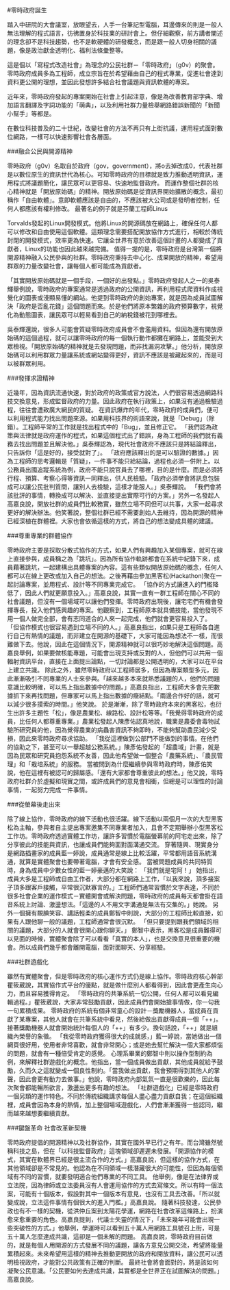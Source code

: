 #零時政府誕生
 
 踏入中研院的大會議室，放眼望去，人手一台筆記型電腦，耳邊傳來的則是一般人無法理解的程式語言，彷彿置身於科技業的研討會上。但仔細觀察，前方講者闡述的理念卻不是科技趨勢，也不是軟硬體的研發概念，而是跟一般人切身相關的議題，像是政治獻金透明化、福利法條彙整等。
 
 這是個以「寫程式改造社會」為理念的公民社群－「零時政府」（g0v）的聚會。零時政府成員多為工程師，成立宗旨在於希望藉由自己的程式專業，促進社會達到資料更公開的理想，並因此發想許多結合社會議題與資訊軟體的專案。
 
 近年來，零時政府發起的專案開始在社會上引起注意，像是為改善教育部字典、增加語言翻譯及字詞功能的「萌典」，以及利用社群力量檢舉網路錯誤新聞的「新聞小幫手」等都是。
 
 在數位科技普及的二十世紀，改變社會的方法不再只有上街抗議，運用程式面對數位網路，一樣可以快速影響社會各層面。
 
 ###融合公民與開源精神
 
 零時政府（g0v）名取自於政府（gov，government），將o去掉改成0，代表社群是以數位原生的資訊世代為核心。可知零時政府的目標就是致力推動透明資訊，運用程式將議題簡化，讓民眾可以更容易、快速地監督政府。
 而運作整個社群的核心精神就是「開放原始碼」的精神。開放原始碼是從資訊界開始擴散的概念，最初稱作「自由軟體」。意即軟體應該是自由的，不應該被大公司或是發明者控制，任何人都應該有權利修改。
 最著名的例子就是芬蘭工程師Linus
 
 Torvalds發起的Linux開發模式。他將Linux的開源碼放在網路上，確保任何人都可以修改和自由使用這個軟體。這類理念需要搭配開放協作方式進行，相較於傳統封閉的開發模式，效率更為快速。它讓全世界有意於改善這個計畫的人都變成了貢獻者，Linux的功能也因此越來越完備。
 值得一提的是，零時政府是台灣第一個將開源精神融入公民參與的社群。零時政府秉持去中心化、成果開放的精神，希望用群眾的力量改變社會，讓每個人都可能成為貢獻者。
 
 「其實開放原始碼就是一個手段，一個好的出發點。」零時政府發起人之一的吳泰輝舉例說，零時政府的專案通常是透過政府的公開資訊，再利用程式爬資料作成視覺化的圖表或淺顯易懂的網站。他提到零時政府的創始專案，就是因為成員試圖解決「政府是否亂花錢」這個問題而來。於是他們將原本繁雜的政府預算數字，視覺化為動態圖表，讓民眾可以輕易看到自己的納稅錢被花到哪裡去。
 
 吳泰輝還說，很多人可能會質疑零時政府成員會不會濫用資料。但因為還有開放原始碼的這個過程，就可以讓零時政府的每一個執行動作都攤在網路上，並能受到大眾檢視。「開放原始碼的精神就是去發現問題，而非找漏洞攻擊。」他分析，開放原始碼可以利用群眾力量讓系統或網站變得更好，資訊不應該是被藏起來的，而是可以被群眾利用。
 
 ###發揮求證精神
 
 近幾年，因為資訊流通快速，對於政府的政策或官方說法，人們很容易透過網路科技交換意見，形成監督政府的力量。因此政府在執行政策上，如果沒有通過檢驗過程，往往會遭致廣大網民的質疑。
 在資訊爆炸的年代，零時政府的成員們，便可以利用程式能力找出問題來源。如果用科技界的術語來說，就是「Debug」（除錯）。工程師平常的工作就是找出程式中的「Bug」，並且修正它。
 「我們認為政策與法律就是政府運作的程式，如果這個程式出了錯誤，身為工程師的我們就有義務去找出問題並且解決他。」吳泰輝認為，現代社會政府不應該只是將結論釋出，只告訴你「這是好的，接受就對了」。
 「政府應該釋出的是可以驗證的數據。」因為工程師的思考邏輯是「質疑」，一件事不能只給結論，過程也必須一併附上。以公務員出國追蹤系統為例，政府不能只說官員去了哪裡，目的是什麼。而是必須將行程、預算、考察心得等資訊一同釋出，供人民檢驗。「政府必須學會將訊息包裝成可以讓公民批判質問，讓別人去檢驗，這樣才能服人。」吳泰輝說。
 「我們會將該批評的事情，轉換成可以解決、並直接提出實際可行的方案。」另外一名發起人高嘉良說，開放社群的成員們比較務實，雖然立場不同但可以共事，大家一起尋求更好的解決辦法。他笑著說，整個社群已經不需要創始人去維持，因為開源的精神已經深植在群體裡。大家也會依循這樣的方式，將自己的想法變成具體的建議。
 
 ###尊重專業的群體協作
 
 零時政府主要是採取分散式協作的方式，如果人們有興趣加入某個專案，就可在線上直接參與，成員稱之為「跳坑」。因為所有協作軌跡都會在系統中紀錄下來，成員藉著跳坑，一起建構出具體專案的內容。這有些類似開放原始碼的概念，任何人都可以在線上更改或加入自己的想法。之後再藉由參加黑客松(Hackathon)聚在一起討論專案，並用程式、設計等不同專業完成它。
 「協作的方式讓進入的門檻降低了，因此人們就更願意投入。」高嘉良說，其實一直有一群工程師在關心不同的社會議題，但沒有一個場域可以讓他們發揮。零時政府出現後，讓宅宅們有機會發揮專長，投入他們感興趣的專案。他觀察到，工程師原本就具備技能，當他發現不用一個人做完全部，會有志同道合的人來一起完成，他們就會更容易投入了。
 「但協作模式也很容易遇到立場不同的人。」高嘉良指出，如果只是工程師各自進行自己有熱情的議題，而非建立在開源的基礎下，大家可能因為想法不一樣，而很難做下去。他說，因此在這個情況下，開源精神就可以很巧妙地解決這個問題。高嘉良舉例，如果要做核能專題，可能會出現支持或反對的人，但他們可以共用一個輻射資訊平台，直接在上面提出論點，一切討論都是公開透明的，大家可以在平台上建立共識。
 除此之外，雖然零時政府以工程師居多，但因為專案類型多元，因此漸漸吸引不同專業的人士來參與。「越來越多本來就熟悉議題的人，他們的問題意識比較明確，可以馬上指出數據中的問題。」高嘉良指出，工程師大多會先把數據抓下來再找問題，但專家可以馬上指出數據的癥結點。「兩邊合作好的話，就可以減少很多摸索的時間。」他笑說。
 於是漸漸，除了零時政府本來的黑客松，也衍生出許多主題性「松」，像是農業松、線路松、設計松等等。「我覺得零時政府的成員，比任何人都尊重專業。」農業松發起人陳彥佑認真地說，職業是農委會毒物試驗所研究員的他，因為覺得農業的病蟲害資訊不夠即時，不能夠幫助農民減少受損，因此來零時政府尋求協助。
 「我從這裡做到公部門不能做到的事情。在他們的協助之下，甚至可以一舉超越公務系統。」陳彥佑發起的「超農域」計畫，就是因為民眾和研究員抱怨系統不友善，因此他希望做一個整合「農藥系統」、「農民管理」和「栽培系統」的服務。
 當被問到為什麼繼續參與零時政府時，陳彥佑笑說，他在這裡有被認可的歸屬感。「還有大家都會尊重彼此的想法。」他又說，零時政府社群介於虛擬和現實之間，或許成員們的意見會相衝，但總是可以理性的討論事情，一起努力完成一件事情。
 
 ###從螢幕後走出來
 
 除了線上協作，零時政府的線下活動也很活躍。線下活動以兩個月一次的大型黑客松為主軸，參與者自主提出專案邀集不同專業者加入，且會不定期舉辦小型黑客松工作坊。零時政府透過實體工作坊，讓許多習慣於電腦螢幕前的阿宅走出來，除了分享彼此的技能與資訊，也讓成員們能夠面對面溝通交流。
 穿著隨興、現實身分是網路插畫家的成員藍一婷說，成員通常是線上比較活躍，平常都用語音系統溝通，就算是實體聚會也要帶著電腦，才會有安全感。
 當被問題成員的共同特質時，身為成員中少數女性的藍一婷豪邁的大笑說： 「我們就是宅阿！」
 她指出，成員大多是工程師或自由工作者，大部分都在網路上工作，「以我來說，頂多接案子頂多跟客戶接觸，平常很沉默寡言的。」工程師們通常習慣於文字表達，不同於很多社會企業的運作模式－實體開會或解決問題，零時政府的成員每天都會掛在語音系統上討論、激盪想法。「這邊的人不用文字溝通是無法有交集的。」她說。
 另外一個擁有靦腆笑容、講話輕柔的成員鄭智中則說，大部分的工程師比較直接，如果有人跟他聊一般的議題，工程師通常會很沉默。
 「但只要提到跟我們領域的相關的議題，大部分的人就會很開心跟你聊天。」 鄭智中表示，黑客松是成員難得可以見面的時候，實體聚會除了可以看看「真實的本人」，也是交換意見很重要的機會。所以成員們幾乎都會離開電腦，面對面聊天、分享經驗。
 
 ###社群遊戲化 
 
 雖然有實體聚會，但是零時政府的核心運作方式仍是線上協作。零時政府核心幹部瞿筱葳說，其實協作式平台的優點，就是做什麼別人都看得到，因此會更產生向心力，而且容易獲得肯定。
 「零時政府的共筆系統一切公開，任何人都可以看見編輯過程。」瞿筱葳說，大家非常鼓勵貢獻，因此成員們會開始搶事情做，你一句我一句累積成果。
 零時政府的系統有個非常童心的設計－獎勵機器人，當成員在貢獻了某專案，其他人就會在共筆系統中看見，然後給做出貢獻得成員一個「++」。接著獎勵機器人就會開始統計每個人的「++」有多少。換句話說，「++」就是組織內榮譽的象徵。
 「我從零時政府獲得很大的成就感，」藍一婷說，當她做出一個網頁很好用，使用者非常喜歡，就會非常開心；或是她去幫忙解決一個大家都煩惱的問題，就會有一種倍受肯定的感覺。
 心理系畢業的鄭智中則以操作型制約為例，來解釋社群遊戲化的概念。他指出，當一個成員做出貢獻，其他成員就給予鼓勵，久而久之這就變成一個良性制約。「當我做出貢獻，我會預期得到其他人的掌聲，因此會更有動力去做事。」他說，零時政府內部氣氛一直是很歡樂的，因此每次聚會都能暢所欲言，激盪出更多有趣的想法。 
 「社群遊戲化」已經是零時政府一個另類的運作特色。不同於傳統組織講求每個人盡心盡力貢獻自我；在這個組織裡，成員會因為本身的熱情，加上整個場域遊戲化，人們會漸漸獲得一些認同，繼而越來越想要繼續貢獻。
 
 ###鍵盤革命 社會改革新契機
 
 零時政府提倡的開源精神以及社群協作，其實在國外早已行之有年。而台灣雖然號稱科技之島，但在「以科技監督政府」這塊領域卻遲遲未發展。「開源協作的模式，其實在軟體界已經是很主流合作的方式。」高嘉良說，但這樣的協作方式，在其他領域卻是不常見的。他認為在不同領域一樣潛藏很大的可能性，但因為每個領域有不同的習慣，就要發明適合他們專業的不同工具。
 他舉例，像是在法律界或立法院，因為律師或立法委員沒有人會運用協作的方式去寫條文。所以有時一個法案，可能有十個版本，假設對其中一個版本有意見，也沒有工具去改善。「所以就變成說，立法這件事情有個很大的進入門檻。」高嘉良說。 
 隨著科技發達，公民參政也有不一樣的契機，從洪仲丘案到太陽花學運，網路在社會改革這條路上，扮演愈來愈重要的角色。高嘉良提到，代議士失靈的情況下，「未來幾年可能會出現一些突破性的方式。」他舉例，學運時可以看到五十萬人用網路工具號召上街，可是五十萬人怎麼達成共識，這卻是一個未解的問題。
 高嘉良說，零時政府目前做的，就是每個人用開源的方式發展不同的議題，讓各方意見公開交流，希望將能量累積起來。未來希望用這樣的精神去推動更開放的政府和開放資料，讓公民可以透明檢視政府，才能對公共政策有正確的判斷。
 最終社會將會面對的，將是該如何凝聚公民意識。「公民要如何去達成共識，其實都是全世界正在試圖解決的問題。」高嘉良說。
